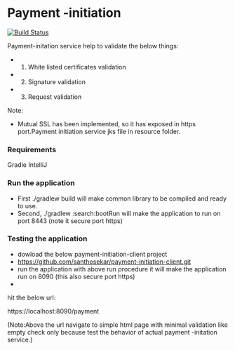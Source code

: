 # Payment -initiation


[![Build Status](https://travis-ci.org/joemccann/dillinger.svg?branch=master)](https://travis-ci.org/joemccann/dillinger)

Payment-initation service help to  validate the below things:

   - 1.	White listed certificates validation 
   - 2.	Signature validation
   - 3.	Request validation
   
   Note:
   - Mutual SSL has been implemented, so it has exposed in https port.Payment initiation service jks file in resource folder.

### Requirements

Gradle
IntelliJ

### Run the application

 -  First ./gradlew build will make common library to be compiled and ready to use.
  - Second, ./gradlew :search:bootRun will make the application to run on port 8443 (note it secure port https)
   

### Testing the application

  - dowload the below payment-initiation-client project 
  - https://github.com/santhosekar/payment-initiation-client.git
  - run the application with above run procedure it will make the application run on 8090 (this also secure port https)
  - 
  
 hit the below url:

https://localhost:8090/payment

(Note:Above the url navigate to simple html page with minimal validation like empty check only because test the behavior of actual  payment -initation service.)
  
